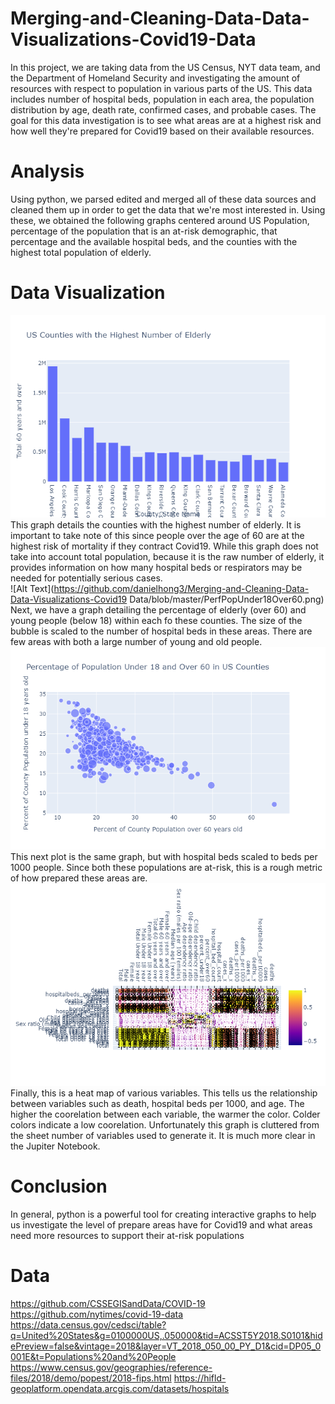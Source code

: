 # Merging-and-Cleaning-Data-Data-Visualizations-Covid19-Data
In this project, we are taking data from the US Census, NYT data team, and the Department of Homeland Security and investigating the amount of resources with respect to population in various parts of the US. This data includes number of hospital beds, population in each area, the population distribution by age, death rate, confirmed cases, and probable cases. The goal for this data investigation is to see what areas are at a highest risk and how well they're prepared for Covid19 based on their available resources.
# Analysis
Using python, we parsed edited and merged all of these data sources and cleaned them up in order to get the data that we're most interested in. Using these, we obtained the following graphs centered around US Population, percentage of the population that is an at-risk demographic, that percentage and the available hospital beds, and the counties with the highest total population of elderly.
</br>
# Data Visualization 
![Alt Text](https://github.com/danielhong3/Merging-and-Cleaning-Data-Data-Visualizations-Covid19-Data/blob/master/NumberOfElderly.png)
This graph details the counties with the highest number of elderly. It is important to take note of this since people over the age of 60 are at the highest risk of mortality if they contract Covid19. While this graph does not take into account total population, because it is the raw number of elderly, it provides information on how many hospital beds or respirators may be needed for potentially serious cases.</br>
![Alt Text](https://github.com/danielhong3/Merging-and-Cleaning-Data-Data-Visualizations-Covid19 Data/blob/master/PerfPopUnder18Over60.png)
Next, we have a graph detailing the percentage of elderly (over 60) and young people (below 18) within each fo these counties. The size of the bubble is scaled to the number of hospital beds in these areas. There are few areas with both a large number of young and old people. </br>
![Alt Text](https://github.com/danielhong3/Merging-and-Cleaning-Data-Data-Visualizations-Covid19-Data/blob/master/newplot%20(1).png)
This next plot is the same graph, but with hospital beds scaled to beds per 1000 people. Since both these populations are at-risk, this is a rough metric of how prepared these areas are.
</br>
![Alt Text](https://github.com/danielhong3/Merging-and-Cleaning-Data-Data-Visualizations-Covid19-Data/blob/master/newplot%20(3).png)
Finally, this is a heat map of various variables. This tells us the relationship between variables such as death, hospital beds per 1000, and age. The higher the coorelation between each variable, the warmer the color. Colder colors indicate a low coorelation. Unfortunately this graph is cluttered from the sheet number of variables used to generate it. It is much more clear in the Jupiter Notebook. </br>
# Conclusion
In general, python is a powerful tool for creating interactive graphs to help us investigate the level of prepare areas have for Covid19 and what areas need more resources to support their at-risk populations </br>
# Data
https://github.com/CSSEGISandData/COVID-19
https://github.com/nytimes/covid-19-data
https://data.census.gov/cedsci/table?q=United%20States&g=0100000US,.050000&tid=ACSST5Y2018.S0101&hidePreview=false&vintage=2018&layer=VT_2018_050_00_PY_D1&cid=DP05_0001E&t=Populations%20and%20People
https://www.census.gov/geographies/reference-files/2018/demo/popest/2018-fips.html
https://hifld-geoplatform.opendata.arcgis.com/datasets/hospitals
